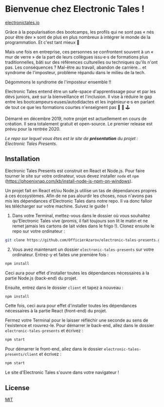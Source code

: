 # Bienvenue chez Electronic&nbsp;Tales !

[electronictales.io](https://www.electronictales.io)

Grâce à la popularisation des bootcamps, les profils qui ne sont pas « nés pour être dev » sont de plus en plus nombreux à intégrer le monde de la programmation. Et c'est tant mieux 👏

Mais une fois en entreprise, ces personnes se confrontent souvent à un « mur de verre » de la part de leurs collègues issu·e·s de formations plus traditionnelles, bâti sur des références culturelles ou techniques qu'ils n'ont pas. Les conséquences ? Mal-être au travail, abandon de carrière... et syndrome de l'imposteur, problème répandu dans le milieu de la tech.

Dégommons le syndrome de l'imposteur ensemble !!

Electronic&nbsp;Tales entend être un safe-space d'apprentissage pour et par les dévs juniors, axé sur la bienveillance et l'inclusion. Il vise à réduire le gap entre les bootcampeurs·euses/autodidactes et les ingénieur·e·s en parlant de tout ce que les formations courtes n'enseignent pas 💾 🔋 🕹️

Démarré en décembre 2019, notre projet est actuellement en cours de création. Il sera totalement gratuit et open-source. Le premier release est prévu pour la rentrée 2020.

_Le repo sur lequel vous êtes est le site de **présentation** du projet : Electronic&nbsp;Tales Presents_.

## Installation

Electronic&nbsp;Tales Presents est construit en React et Node.js. Pour faire tourner le site sur votre ordinateur, vous devez installer `node` et `npm` (https://phoenixnap.com/kb/install-node-js-npm-on-windows).

Un projet fait en React et/ou Node.js utilise un tas de dépendances propres à ces écosystèmes. Afin de ne pas alourdir les choses, nous n'avons pas mis les dépendances d'Electronic&nbsp;Tales dans notre repo. Il va donc falloir les télécharger sur votre machine. Suivez le guide&nbsp;!

1. Dans votre Terminal, mettez-vous dans le dossier où vous souhaitez qu'Electronic&nbsp;Tales vive (promis, il fait toujours son lit le matin et ne remet jamais les cartons de lait vides dans le frigo !). Clonez ensuite le repo sur votre ordinateur :

```bash
git clone https://github.com/OfficierAzarov/electronic-tales-presents.git
```

2. Vous avez maintenant un dossier `electronic-tales-presents` sur votre ordinateur. Entrez-y et faites une première fois&nbsp;:

```bash
npm install
```

Ceci aura pour effet d'installer toutes les dépendances nécessaires à la partie Node.js (back-end) du projet.

Ensuite, entrez dans le dossier `client` et tapez à nouveau&nbsp;:

```bash
npm install
```

Cette fois, ceci aura pour effet d'installer toutes les dépendances nécessaires à la partie React (front-end) du projet.

Fermez votre Terminal pour le laisser réfléchir une seconde au sens de l'existence et rouvrez-le.
Pour démarrer le back-end, allez dans le dossier `electronic-tales-presents` et écrivez&nbsp;:

```bash
npm start
```

Pour démarrer le front-end, allez dans le dossier `electronic-tales-presents/client` et écrivez&nbsp;:

```bash
npm start
```

Le site d'Electronic&nbsp;Tales s'ouvre dans votre navigateur&nbsp;!

## License

[MIT](https://choosealicense.com/licenses/mit/)
